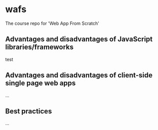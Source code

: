 # wafs
The course repo for 'Web App From Scratch'

## Advantages and disadvantages of JavaScript libraries/frameworks
test

## Advantages and disadvantages of client-side single page web apps
...

## Best practices
...
